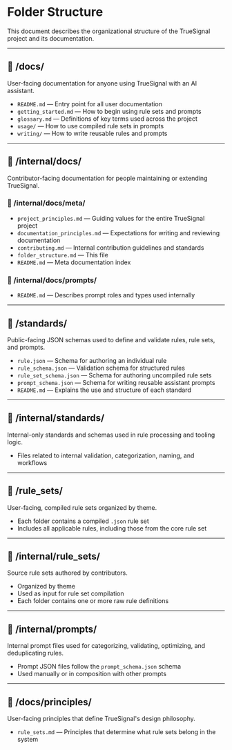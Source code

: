 # Folder Structure

This document describes the organizational structure of the TrueSignal project and its documentation.

---

## 📂 /docs/

User-facing documentation for anyone using TrueSignal with an AI assistant.

- `README.md` — Entry point for all user documentation
- `getting_started.md` — How to begin using rule sets and prompts
- `glossary.md` — Definitions of key terms used across the project
- `usage/` — How to use compiled rule sets in prompts
- `writing/` — How to write reusable rules and prompts

---

## 📂 /internal/docs/

Contributor-facing documentation for people maintaining or extending TrueSignal.

### 📁 /internal/docs/meta/

- `project_principles.md` — Guiding values for the entire TrueSignal project
- `documentation_principles.md` — Expectations for writing and reviewing documentation
- `contributing.md` — Internal contribution guidelines and standards
- `folder_structure.md` — This file
- `README.md` — Meta documentation index

### 📁 /internal/docs/prompts/

- `README.md` — Describes prompt roles and types used internally

---

## 📂 /standards/

Public-facing JSON schemas used to define and validate rules, rule sets, and prompts.

- `rule.json` — Schema for authoring an individual rule
- `rule_schema.json` — Validation schema for structured rules
- `rule_set_schema.json` — Schema for authoring uncompiled rule sets
- `prompt_schema.json` — Schema for writing reusable assistant prompts
- `README.md` — Explains the use and structure of each standard

---

## 📂 /internal/standards/

Internal-only standards and schemas used in rule processing and tooling logic.

- Files related to internal validation, categorization, naming, and workflows

---

## 📂 /rule_sets/

User-facing, compiled rule sets organized by theme.

- Each folder contains a compiled `.json` rule set
- Includes all applicable rules, including those from the core rule set

---

## 📂 /internal/rule_sets/

Source rule sets authored by contributors.

- Organized by theme
- Used as input for rule set compilation
- Each folder contains one or more raw rule definitions

---

## 📂 /internal/prompts/

Internal prompt files used for categorizing, validating, optimizing, and deduplicating rules.

- Prompt JSON files follow the `prompt_schema.json` schema
- Used manually or in composition with other prompts


---

## 📂 /docs/principles/

User-facing principles that define TrueSignal's design philosophy.

- `rule_sets.md` — Principles that determine what rule sets belong in the system
